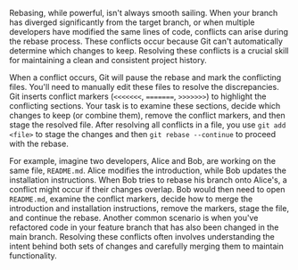 Rebasing, while powerful, isn't always smooth sailing. When your branch has diverged significantly from the target branch, or when multiple developers have modified the same lines of code, conflicts can arise during the rebase process. These conflicts occur because Git can't automatically determine which changes to keep. Resolving these conflicts is a crucial skill for maintaining a clean and consistent project history.

When a conflict occurs, Git will pause the rebase and mark the conflicting files. You'll need to manually edit these files to resolve the discrepancies. Git inserts conflict markers (`<<<<<<<`, `=======`, `>>>>>>>`) to highlight the conflicting sections. Your task is to examine these sections, decide which changes to keep (or combine them), remove the conflict markers, and then stage the resolved file. After resolving all conflicts in a file, you use `git add <file>` to stage the changes and then `git rebase --continue` to proceed with the rebase.

For example, imagine two developers, Alice and Bob, are working on the same file, `README.md`. Alice modifies the introduction, while Bob updates the installation instructions. When Bob tries to rebase his branch onto Alice's, a conflict might occur if their changes overlap. Bob would then need to open `README.md`, examine the conflict markers, decide how to merge the introduction and installation instructions, remove the markers, stage the file, and continue the rebase. Another common scenario is when you've refactored code in your feature branch that has also been changed in the main branch. Resolving these conflicts often involves understanding the intent behind both sets of changes and carefully merging them to maintain functionality.